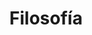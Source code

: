 ---
templateKey: clinic-page
language: es
title: Filosofía
redirects: /en/the-clinic/philosophy/
hero:
  display: true
  type: default
  image: /img/hero-philosophy.jpg
  parallax: true
  title: >
    <span style="color:white">Filosofía</span>
  indicator: true
  halfSize: false
heading:
  display: true
  classname:  section-reasons
  title: Nuestra Base para el Trabajo y Éxito Profesional
  content: >
    <p class="dv-subtitle text-center">En DENTAL VIP entendemos el futuro como un gran reto para todos
    y lo afrontamos con una actitud altamente positiva hacia las personas y el país. 
    Consideramos nuestra situación actual y sus matices como una gran oportunidad y lección de vida.</p>

gallery: 
  display: false
  isMasonry: false
  
lightbox:
  display: false
  placeholder: ''
  type: ''
  images: 
    - image: /img/procedures-implants.png
sections:
  display: true
  sections:  
  - type: 1
    titleimage: /img/icon-clinic-chair.jpg
    contentimage: /img/sections-facilities.jpg 
    titlecontent: En la clínica...
    content: >
      <p class="light-font">
        La clínica DENTAL VIP ha sido concebida y diseñada para que el
        paciente se sienta inmerso en un ambiente acogedor y disfrute de&nbsp;
        <strong>
          un clima relajado, tranquilo y de máximo confort,
        </strong>
        desde el mismo momento en que es recibido y a lo largo de toda su
        visita.&nbsp;
        <strong>
          Contamos con unas modernas y cómodas instalaciones, la mejor
          tecnología de vanguardia, los equipos más avanzados y un reconocido
          grupo de Odontólogos Especialistas de alto nivel.&nbsp;
        </strong>
          Esto nos permite ofrecer un nuevo concepto en Odontología:
        <em>&nbsp;moderna, integral y especializada</em>.
      </p>
      <p class="light-font">
        Una privilegiada ubicación con fácil acceso, la disponibilidad de
        estacionamiento estructural en el propio inmueble y la presencia
        permanente de un numeroso personal de seguridad privada conforman
        también parte esencial de nuestra concepción de servicio, de nuestra
        intención por hacer de su experiencia global algo positivo y de
        nuestro gran empeño por&nbsp;
        <strong>
          lograr que su calendario de visitas sea lo más cómodo, expedito y
          seguro posible.
        </strong>
      </p>
  - type: 2
    titleimage: /img/icon-teeth-implants.jpg
    contentimage: /img/sections-treatment.jpg
    titlecontent: En el tratamiento...
    content: >
      <p class="light-font">
        Como nuestra principal preocupación es su salud, en DENTAL VIP&nbsp;
        <stro ng>
          trabajamos con los materiales e instrumentos de mayor calidad.&nbsp;
        </strong>
        Garantizamos ética en los servicios y óptimos resultados en la
        resolución de casos clínicos de alta complejidad. Para ello, nos
        valemos de&nbsp;
        <strong>
          competencia profesional, compromiso, flexibilidad y capacidad de
          innovación.
        </strong>
        Además, somos un equipo multidisciplinario que se mantiene en
        constante evolución, entrenándonos día a día en las nuevas técnicas y
        procedimientos que nos permitan mejorar aún más los resultados
        estéticos y funcionales de todos nuestros tratamientos.
      </p>
      <p class="light-font">
        En nuestro quehacer siempre nos aseguramos de proporcionar&nbsp;
        <strong>
          un servicio Médico-Odontológico completamente personalizado y
          ajustado a sus necesidades.&nbsp;
        </strong>
        Nuestro coordinador clínico hará que los Especialistas trabajen en
        equipo, poniendo a su disposición&nbsp;
        <strong>
          experiencia, conocimiento científico y los más recientes avances en
          el campo de la salud oral.
        </strong>
      </p>
  - type: 1
    titleimage: /img/icon-handshake.jpg
    contentimage: /img/sections-humanity.jpg
    titlecontent: En lo humano...
    content: >
      <p class="light-font">
        Nos hemos fijado como norte lograr que los pacientes reciban la mejor
        atención, por ello ofrecemos siempre&nbsp;
        <strong>
          un trato personal, amable, sincero y muy profesional por parte de
          todo el equipo humano que labora en la institución.
        </strong>
        Transparencia, honestidad, tolerancia y equidad en la colaboración
        constituyen nuestra base para el éxito, la armonía y la satisfacción
        en el trabajo. Aunque los resultados del tratamiento sean siempre su
        principal motivación, intentaremos ir más allá para superar
        expectativas, lograr su entera aprobación y&nbsp;
        <strong>
          consolidarnos como centro de referencia para amigos y familiares
          cercanos.
        </strong>
      </p>

      <p class="light-font">
        Nuestra filosofía bien se refleja en nuestro gran esfuerzo por&nbsp;
        <strong>
          conseguir una buena comunicación entre el Odontólogo y el
          Paciente.&nbsp;
        </strong>
        Para nosotros es fundamental que Usted logre comprender y razonar cuál
        es su problema dental, cuáles fueron sus causas y cuáles son sus
        consecuencias y alternativas terapéuticas, para que juntos logremos
        darle solución y podamos además prevenir su recurrencia. Claro debe
        quedar que&nbsp;
        <strong>
          la prevención es la piedra angular de toda estrategia en salud.
        </strong>
      </p>
  - type: 2
    titleimage: /img/icon-money.jpg
    contentimage: /img/sections-economics.jpg
    titlecontent: En lo económico...
    content:
      <p class="light-font">
        Muchos pacientes acuden a un seguro dental, a una franquicia o a una
        clínica popular por el precio que ofrecen, pero generalmente la
        atención es muy básica, masiva, poco especializada y ofrecida por
        odontólogos itinerantes que apenas se inician en la profesión.&nbsp;
        <strong>
          Cuando de atención privada se trate, desconfíe siempre de las
          consultas gratis, ofertas 2x1 y honorarios excesivamente bajos, ya
          que suelen encubrir un gran deterioro de la calidad asistencial
        </strong>
        que puede poner en riesgo su salud y hacerle presa fácil de la mala
        praxis profesional. Trabajar muy rápido, atender muchos pacientes,
        delegar funciones y escatimar al máximo en formación académica,
        infraestructura, tecnología, bioseguridad y gastos de material clínico
        es filosofía común en aquellos que ofertan odontología barata.
      </p>
      <p class="light-font">
        DENTAL VIP ofrece&nbsp;
        <strong>
          dedicación, personalización, excelencia y exclusividad,
        </strong>
        combinando lo mejor de la Odontología Integral Especializada con la
        tecnología más actual y relevante, todo ello
        <strong>
          a precios justos y verdaderamente favorables,
        </strong>
        con seguridad por debajo de los de nuestra competencia directa.
      </p>
    
lightQuote:
  color: '#fff'
  display: true
  img:
    ld: /img/quotes-phillosophy.jpg
    pt: /img/quotes-phillosophy-portrait.jpg
  content: EL RESPETO A LA VIDA Y A LA INTEGRIDAD DE LA PERSONA HUMANA, EL FOMENTO Y LA PRESERVACIÓN DE LA SALUD, COMO COMPONENTE DEL DESARROLLO Y BIENESTAR SOCIAL Y SU PROYECCIÓN EFECTIVA A LA COMUNIDAD, CONSTITUYEN EN TODAS LAS CIRCUNSTANCIAS EL DEBER PRIMORDIAL DEL ODONTÓLOGO. "

elements:
  - link: #
    bg: /img/procedures-implants.png
    title: ''
    placeholder: ''
    body: >
      ''
    action: false


procedures:
  display: true
  title: ¡Una Especialidad para cada Tratamiento!
  procedures:
    - title: Implantes
      to: /la-clinica/implantes-dentales/
      img: /img/procedures-implants.png
    - title: Ortodoncia
      to: /especialidades/ortodoncia/
      img: /img/procedures-orthodontics.png
    - title: Estética dental
      to:  /especialidades/estetica-dental/
      img: /img/procedures-aesthetic-dentistry.png
---